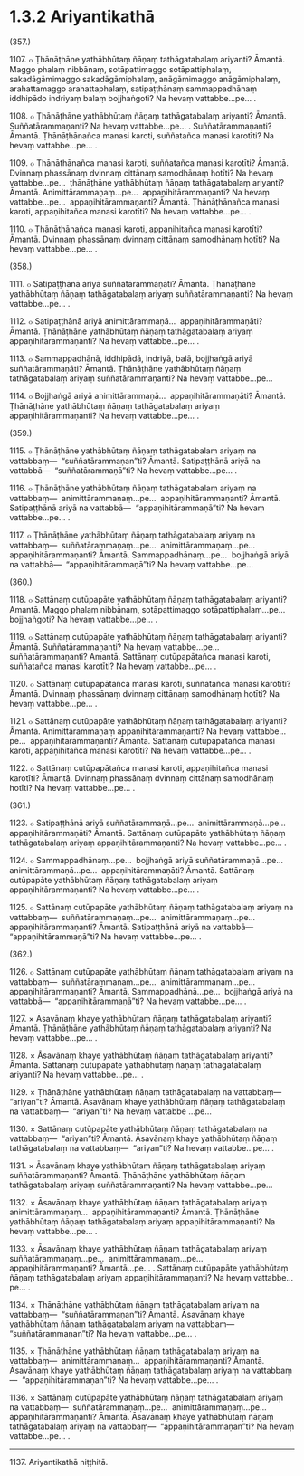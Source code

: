 # 1.3.2 Ariyantikathā

(357.)

1107\. ๐ Ṭhānāṭhāne yathābhūtaṃ ñāṇaṃ tathāgatabalaṃ ariyanti? Āmantā. Maggo phalaṃ nibbānaṃ, sotāpattimaggo sotāpattiphalaṃ, sakadāgāmimaggo sakadāgāmiphalaṃ, anāgāmimaggo anāgāmiphalaṃ, arahattamaggo arahattaphalaṃ, satipaṭṭhānaṃ sammappadhānaṃ iddhipādo indriyaṃ balaṃ bojjhaṅgoti? Na hevaṃ vattabbe…pe… .

1108\. ๐ Ṭhānāṭhāne yathābhūtaṃ ñāṇaṃ tathāgatabalaṃ ariyanti? Āmantā. Suññatārammaṇanti? Na hevaṃ vattabbe…pe… . Suññatārammaṇanti? Āmantā. Ṭhānāṭhānañca manasi karoti, suññatañca manasi karotīti? Na hevaṃ vattabbe…pe… .

1109\. ๐ Ṭhānāṭhānañca manasi karoti, suññatañca manasi karotīti? Āmantā. Dvinnaṃ phassānaṃ dvinnaṃ cittānaṃ samodhānaṃ hotīti? Na hevaṃ vattabbe…pe…  ṭhānāṭhāne yathābhūtaṃ ñāṇaṃ tathāgatabalaṃ ariyanti? Āmantā. Animittārammaṇaṃ…pe…  appaṇihitārammaṇanti? Na hevaṃ vattabbe…pe…  appaṇihitārammaṇanti? Āmantā. Ṭhānāṭhānañca manasi karoti, appaṇihitañca manasi karotīti? Na hevaṃ vattabbe…pe… .

1110\. ๐ Ṭhānāṭhānañca manasi karoti, appaṇihitañca manasi karotīti? Āmantā. Dvinnaṃ phassānaṃ dvinnaṃ cittānaṃ samodhānaṃ hotīti? Na hevaṃ vattabbe…pe… .

(358.)

1111\. ๐ Satipaṭṭhānā ariyā suññatārammaṇāti? Āmantā. Ṭhānāṭhāne yathābhūtaṃ ñāṇaṃ tathāgatabalaṃ ariyaṃ suññatārammaṇanti? Na hevaṃ vattabbe…pe… .

1112\. ๐ Satipaṭṭhānā ariyā animittārammaṇā…  appaṇihitārammaṇāti? Āmantā. Ṭhānāṭhāne yathābhūtaṃ ñāṇaṃ tathāgatabalaṃ ariyaṃ appaṇihitārammaṇanti? Na hevaṃ vattabbe…pe… .

1113\. ๐ Sammappadhānā, iddhipādā, indriyā, balā, bojjhaṅgā ariyā suññatārammaṇāti? Āmantā. Ṭhānāṭhāne yathābhūtaṃ ñāṇaṃ tathāgatabalaṃ ariyaṃ suññatārammaṇanti? Na hevaṃ vattabbe…pe…

1114\. ๐ Bojjhaṅgā ariyā animittārammaṇā…  appaṇihitārammaṇāti? Āmantā. Ṭhānāṭhāne yathābhūtaṃ ñāṇaṃ tathāgatabalaṃ ariyaṃ appaṇihitārammaṇanti? Na hevaṃ vattabbe…pe… .

(359.)

1115\. ๐ Ṭhānāṭhāne yathābhūtaṃ ñāṇaṃ tathāgatabalaṃ ariyaṃ na vattabbaṃ—  “suññatārammaṇan”ti? Āmantā. Satipaṭṭhānā ariyā na vattabbā—  “suññatārammaṇā”ti? Na hevaṃ vattabbe…pe… .

1116\. ๐ Ṭhānāṭhāne yathābhūtaṃ ñāṇaṃ tathāgatabalaṃ ariyaṃ na vattabbaṃ—  animittārammaṇaṃ…pe…  appaṇihitārammaṇanti? Āmantā. Satipaṭṭhānā ariyā na vattabbā—  “appaṇihitārammaṇā”ti? Na hevaṃ vattabbe…pe… .

1117\. ๐ Ṭhānāṭhāne yathābhūtaṃ ñāṇaṃ tathāgatabalaṃ ariyaṃ na vattabbaṃ—  suññatārammaṇaṃ…pe…  animittārammaṇaṃ…pe…  appaṇihitārammaṇanti? Āmantā. Sammappadhānaṃ…pe…  bojjhaṅgā ariyā na vattabbā—  “appaṇihitārammaṇā”ti? Na hevaṃ vattabbe…pe…

(360.)

1118\. ๐ Sattānaṃ cutūpapāte yathābhūtaṃ ñāṇaṃ tathāgatabalaṃ ariyanti? Āmantā. Maggo phalaṃ nibbānaṃ, sotāpattimaggo sotāpattiphalaṃ…pe…  bojjhaṅgoti? Na hevaṃ vattabbe…pe… .

1119\. ๐ Sattānaṃ cutūpapāte yathābhūtaṃ ñāṇaṃ tathāgatabalaṃ ariyanti? Āmantā. Suññatārammaṇanti? Na hevaṃ vattabbe…pe…  suññatārammaṇanti? Āmantā. Sattānaṃ cutūpapātañca manasi karoti, suññatañca manasi karotīti? Na hevaṃ vattabbe…pe… .

1120\. ๐ Sattānaṃ cutūpapātañca manasi karoti, suññatañca manasi karotīti? Āmantā. Dvinnaṃ phassānaṃ dvinnaṃ cittānaṃ samodhānaṃ hotīti? Na hevaṃ vattabbe…pe… .

1121\. ๐ Sattānaṃ cutūpapāte yathābhūtaṃ ñāṇaṃ tathāgatabalaṃ ariyanti? Āmantā. Animittārammaṇaṃ appaṇihitārammaṇanti? Na hevaṃ vattabbe…pe…  appaṇihitārammaṇanti? Āmantā. Sattānaṃ cutūpapātañca manasi karoti, appaṇihitañca manasi karotīti? Na hevaṃ vattabbe…pe… .

1122\. ๐ Sattānaṃ cutūpapātañca manasi karoti, appaṇihitañca manasi karotīti? Āmantā. Dvinnaṃ phassānaṃ dvinnaṃ cittānaṃ samodhānaṃ hotīti? Na hevaṃ vattabbe…pe… .

(361.)

1123\. ๐ Satipaṭṭhānā ariyā suññatārammaṇā…pe…  animittārammaṇā…pe…  appaṇihitārammaṇāti? Āmantā. Sattānaṃ cutūpapāte yathābhūtaṃ ñāṇaṃ tathāgatabalaṃ ariyaṃ appaṇihitārammaṇanti? Na hevaṃ vattabbe…pe… .

1124\. ๐ Sammappadhānaṃ…pe…  bojjhaṅgā ariyā suññatārammaṇā…pe…  animittārammaṇā…pe…  appaṇihitārammaṇāti? Āmantā. Sattānaṃ cutūpapāte yathābhūtaṃ ñāṇaṃ tathāgatabalaṃ ariyaṃ appaṇihitārammaṇanti? Na hevaṃ vattabbe…pe… .

1125\. ๐ Sattānaṃ cutūpapāte yathābhūtaṃ ñāṇaṃ tathāgatabalaṃ ariyaṃ na vattabbaṃ—  suññatārammaṇaṃ…pe…  animittārammaṇaṃ…pe…  appaṇihitārammaṇanti? Āmantā. Satipaṭṭhānā ariyā na vattabbā—  “appaṇihitārammaṇā”ti? Na hevaṃ vattabbe…pe… .

(362.)

1126\. ๐ Sattānaṃ cutūpapāte yathābhūtaṃ ñāṇaṃ tathāgatabalaṃ ariyaṃ na vattabbaṃ—  suññatārammaṇaṃ…pe…  animittārammaṇaṃ…pe…  appaṇihitārammaṇanti? Āmantā. Sammappadhānā…pe…  bojjhaṅgā ariyā na vattabbā—  “appaṇihitārammaṇā”ti? Na hevaṃ vattabbe…pe… .

1127\. × Āsavānaṃ khaye yathābhūtaṃ ñāṇaṃ tathāgatabalaṃ ariyanti? Āmantā. Ṭhānāṭhāne yathābhūtaṃ ñāṇaṃ tathāgatabalaṃ ariyanti? Na hevaṃ vattabbe…pe… .

1128\. × Āsavānaṃ khaye yathābhūtaṃ ñāṇaṃ tathāgatabalaṃ ariyanti? Āmantā. Sattānaṃ cutūpapāte yathābhūtaṃ ñāṇaṃ tathāgatabalaṃ ariyanti? Na hevaṃ vattabbe…pe… .

1129\. × Ṭhānāṭhāne yathābhūtaṃ ñāṇaṃ tathāgatabalaṃ na vattabbaṃ—  “ariyan”ti? Āmantā. Āsavānaṃ khaye yathābhūtaṃ ñāṇaṃ tathāgatabalaṃ na vattabbaṃ—  “ariyan”ti? Na hevaṃ vattabbe …pe…

1130\. × Sattānaṃ cutūpapāte yathābhūtaṃ ñāṇaṃ tathāgatabalaṃ na vattabbaṃ—  “ariyan”ti? Āmantā. Āsavānaṃ khaye yathābhūtaṃ ñāṇaṃ tathāgatabalaṃ na vattabbaṃ—  “ariyan”ti? Na hevaṃ vattabbe…pe… .

1131\. × Āsavānaṃ khaye yathābhūtaṃ ñāṇaṃ tathāgatabalaṃ ariyaṃ suññatārammaṇanti? Āmantā. Ṭhānāṭhāne yathābhūtaṃ ñāṇaṃ tathāgatabalaṃ ariyaṃ suññatārammaṇanti? Na hevaṃ vattabbe…pe…

1132\. × Āsavānaṃ khaye yathābhūtaṃ ñāṇaṃ tathāgatabalaṃ ariyaṃ animittārammaṇaṃ…  appaṇihitārammaṇanti? Āmantā. Ṭhānāṭhāne yathābhūtaṃ ñāṇaṃ tathāgatabalaṃ ariyaṃ appaṇihitārammaṇanti? Na hevaṃ vattabbe…pe… .

1133\. × Āsavānaṃ khaye yathābhūtaṃ ñāṇaṃ tathāgatabalaṃ ariyaṃ suññatārammaṇaṃ…pe…  animittārammaṇaṃ…pe…  appaṇihitārammaṇanti? Āmantā…pe… . Sattānaṃ cutūpapāte yathābhūtaṃ ñāṇaṃ tathāgatabalaṃ ariyaṃ appaṇihitārammaṇanti? Na hevaṃ vattabbe…pe… .

1134\. × Ṭhānāṭhāne yathābhūtaṃ ñāṇaṃ tathāgatabalaṃ ariyaṃ na vattabbaṃ—  “suññatārammaṇan”ti? Āmantā. Āsavānaṃ khaye yathābhūtaṃ ñāṇaṃ tathāgatabalaṃ ariyaṃ na vattabbaṃ—  “suññatārammaṇan”ti? Na hevaṃ vattabbe…pe… .

1135\. × Ṭhānāṭhāne yathābhūtaṃ ñāṇaṃ tathāgatabalaṃ ariyaṃ na vattabbaṃ—  animittārammaṇaṃ…  appaṇihitārammaṇanti? Āmantā. Āsavānaṃ khaye yathābhūtaṃ ñāṇaṃ tathāgatabalaṃ ariyaṃ na vattabbaṃ—  “appaṇihitārammaṇan”ti? Na hevaṃ vattabbe…pe… .

1136\. × Sattānaṃ cutūpapāte yathābhūtaṃ ñāṇaṃ tathāgatabalaṃ ariyaṃ na vattabbaṃ—  suññatārammaṇaṃ…pe…  animittārammaṇaṃ…pe…  appaṇihitārammaṇanti? Āmantā. Āsavānaṃ khaye yathābhūtaṃ ñāṇaṃ tathāgatabalaṃ ariyaṃ na vattabbaṃ—  “appaṇihitārammaṇan”ti? Na hevaṃ vattabbe…pe… .

---

1137\. Ariyantikathā niṭṭhitā.
